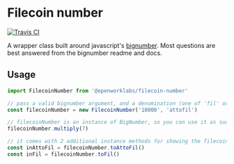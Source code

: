 # Filecoin number

[![Travis CI](https://travis-ci.org/openworklabs/filecoin-number.svg?branch=primary)](https://travis-ci.org/openworklabs/filecoin-number)

A wrapper class built around javascript's [bignumber](https://github.com/MikeMcl/bignumber.js). Most questions are best answered from the bignumber readme and docs.

## Usage

```js
import FilecoinNumber from '@openworklabs/filecoin-number'

// pass a valid bignumber argument, and a denomination (one of 'fil' or 'attofil') to the constructor.
const filecoinNumber = new FilecoinNumber('10000', 'attofil')

// filecoinNumber is an instance of BigNumber, so you can use it as such
filecoinNumber.multiply(7)

// it comes with 2 additional instance methods for showing the filecoin number in attofil or fil
const inAttoFil = filecoinNumber.toAttoFil()
const inFil = filecoinNumber.toFil()
```

